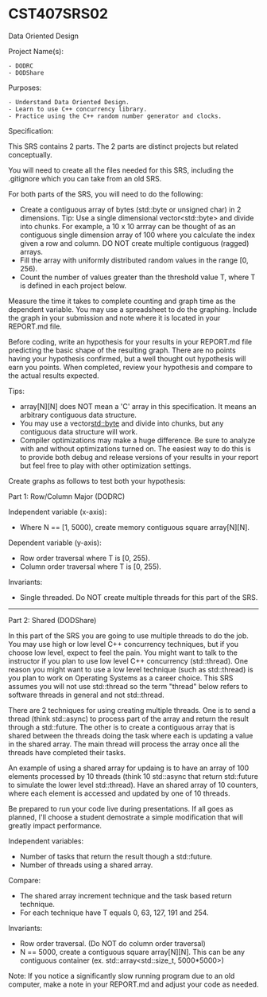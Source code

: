 # CST407SRS02
Data Oriented Design

Project Name(s):  

    - DODRC
    - DODShare

Purposes:  

    - Understand Data Oriented Design.  
    - Learn to use C++ concurrency library.  
    - Practice using the C++ random number generator and clocks.  

Specification:  

This SRS contains 2 parts. The 2 parts are distinct projects but related conceptually.  

You will need to create all the files needed for this SRS, including the .gitignore which you can take from an old SRS.  

For both parts of the SRS, you will need to do the following:  

- Create a contiguous array of bytes (std::byte or unsigned char) in 2 dimensions. Tip: Use a single dimensional vector\<std::byte\> and divide into chunks. For example, a 10 x 10 arrray can be thought of as an contiguous single dimension array of 100 where you calculate the index given a row and column. DO NOT create multiple contiguous (ragged) arrays. 
- Fill the array with uniformly distributed random values in the range \[0, 256).  
- Count the number of values greater than the threshold value T, where T is defined in each project below.  

Measure the time it takes to complete counting and graph time as the dependent variable. You may use a spreadsheet to do the graphing. Include the graph in your submission and note where it is located in your REPORT.md file.  

Before coding, write an hypothesis for your results in your REPORT.md file predicting the basic shape of the resulting graph. There are no points having your hypothesis confirmed, but a well thought out hypothesis will earn you points. When completed, review your hypothesis and compare to the actual results expected.  

Tips:  
- array\[N]\[N] does NOT mean a 'C' array in this specification. It means an arbitrary contiguous data structure. 
- You may use a vector<std::byte> and divide into chunks, but any contiguous data structure will work.  
- Compiler optimizations may make a huge difference. Be sure to analyze with and without optimizations turned on. The easiest way to do this is to provide both debug and release versions of your results in your report but feel free to play with other optimization settings.  
    
Create graphs as follows to test both your hypothesis:  

Part 1:  Row/Column Major  (DODRC)

Independent variable (x-axis):  
- Where N == \[1, 5000), create memory contiguous square array\[N]\[N].  

Dependent variable (y-axis):  
- Row order traversal where T is \[0, 255).  
- Column order traversal where T is \[0, 255).  
 
Invariants:  
- Single threaded. Do NOT create multiple threads for this part of the SRS. 

---

Part 2:  Shared  (DODShare)

In this part of the SRS you are going to use multiple threads to do the job. You may use high or low level C++ concurrency techniques, but if you choose low level, expect to feel the pain. You might want to talk to the instructor if you plan to use low level C++ concurrency (std::thread). One reason you might want to use a low level technique (such as std::thread) is you plan to work on Operating Systems as a career choice. This SRS assumes you will not use std::thread so the term "thread" below refers to software threads in general and not std::thread.  

There are 2 techniques for using creating multiple threads. One is to send a thread (think std::async) to process part of the array and return the result through a std::future. The other is to create a contiguous array that is shared between the threads doing the task where each is updating a value in the shared array. The main thread will process the array once all the threads have completed their tasks.  

An example of using a shared array for updaing is to have an array of 100 elements processed by 10 threads (think 10 std::async that return std::future<void> to simulate the lower level std::thread). Have an shared array of 10 counters, where each element is accessed and updated by one of 10 threads.  

Be prepared to run your code live during presentations. If all goes as planned, I'll choose a student demostrate a simple modification that will greatly impact performance.  

Independent variables:  
- Number of tasks that return the result though a std::future.  
- Number of threads using a shared array.  

Compare:  
- The shared array increment technique and the task based return technique.  
- For each technique have T equals 0, 63, 127, 191 and 254.  

Invariants:  
- Row order traversal. (Do NOT do column order traversal)  
- N == 5000, create a contiguous square array\[N]\[N]. This can be any contiguous container (ex. std::array<std::size_t, 5000*5000>) 

Note: If you notice a significantly slow running program due to an old computer, make a note in your REPORT.md and adjust your code as needed.  

###
